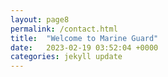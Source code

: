 ```yaml
---
layout: page8
permalink: /contact.html
title:  "Welcome to Marine Guard"
date:   2023-02-19 03:52:04 +0000
categories: jekyll update
---
```

